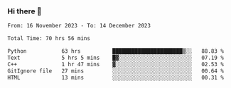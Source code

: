 ### Hi there 👋

<!--
**floyiac/floyiac** is a ✨ _special_ ✨ repository because its `README.md` (this file) appears on your GitHub profile.

Here are some ideas to get you started:

- 🔭 I’m currently working on ...
- 🌱 I’m currently learning ...
- 👯 I’m looking to collaborate on ...
- 🤔 I’m looking for help with ...
- 💬 Ask me about ...
- 📫 How to reach me: ...
- 😄 Pronouns: ...
- ⚡ Fun fact: ...
-->

<!--START_SECTION:waka-->

```txt
From: 16 November 2023 - To: 14 December 2023

Total Time: 70 hrs 56 mins

Python           63 hrs          ██████████████████████▒░░   88.83 %
Text             5 hrs 5 mins    █▓░░░░░░░░░░░░░░░░░░░░░░░   07.19 %
C++              1 hr 47 mins    ▓░░░░░░░░░░░░░░░░░░░░░░░░   02.53 %
GitIgnore file   27 mins         ░░░░░░░░░░░░░░░░░░░░░░░░░   00.64 %
HTML             13 mins         ░░░░░░░░░░░░░░░░░░░░░░░░░   00.31 %
```

<!--END_SECTION:waka-->
